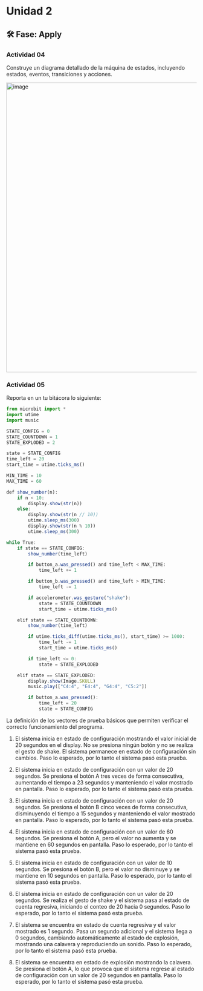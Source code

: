 # Unidad 2


## 🛠 Fase: Apply

### Actividad 04

Construye un diagrama detallado de la máquina de estados, incluyendo estados, eventos, transiciones y acciones.

<img width="659" height="765" alt="image" src="https://github.com/user-attachments/assets/0291dacb-bc54-411a-afcf-b482a49e7820" />


### Actividad 05

Reporta en un tu bitácora lo siguiente:

``` js
from microbit import *
import utime
import music

STATE_CONFIG = 0
STATE_COUNTDOWN = 1
STATE_EXPLODED = 2

state = STATE_CONFIG
time_left = 20
start_time = utime.ticks_ms()

MIN_TIME = 10
MAX_TIME = 60

def show_number(n):
    if n < 10:
        display.show(str(n))
    else:
        display.show(str(n // 10))
        utime.sleep_ms(300)
        display.show(str(n % 10))
        utime.sleep_ms(300)

while True:
    if state == STATE_CONFIG:
        show_number(time_left)

        if button_a.was_pressed() and time_left < MAX_TIME:
            time_left += 1

        if button_b.was_pressed() and time_left > MIN_TIME:
            time_left -= 1

        if accelerometer.was_gesture("shake"):
            state = STATE_COUNTDOWN
            start_time = utime.ticks_ms()

    elif state == STATE_COUNTDOWN:
        show_number(time_left)

        if utime.ticks_diff(utime.ticks_ms(), start_time) >= 1000:
            time_left -= 1
            start_time = utime.ticks_ms()

        if time_left <= 0:
            state = STATE_EXPLODED

    elif state == STATE_EXPLODED:
        display.show(Image.SKULL)
        music.play(["C4:4", "E4:4", "G4:4", "C5:2"])

        if button_a.was_pressed():
            time_left = 20
            state = STATE_CONFIG

```
La definición de los vectores de prueba básicos que permiten verificar el correcto funcionamiento del programa.

1) El sistema inicia en estado de configuración mostrando el valor inicial de 20 segundos en el display. No se presiona ningún botón y no se realiza el gesto de shake. El sistema permanece en estado de configuración sin cambios.
Paso lo esperado, por lo tanto el sistema pasó esta prueba.

2) El sistema inicia en estado de configuración con un valor de 20 segundos. Se presiona el botón A tres veces de forma consecutiva, aumentando el tiempo a 23 segundos y manteniendo el valor mostrado en pantalla.
Paso lo esperado, por lo tanto el sistema pasó esta prueba.

3) El sistema inicia en estado de configuración con un valor de 20 segundos. Se presiona el botón B cinco veces de forma consecutiva, disminuyendo el tiempo a 15 segundos y manteniendo el valor mostrado en pantalla.
Paso lo esperado, por lo tanto el sistema pasó esta prueba.

4) El sistema inicia en estado de configuración con un valor de 60 segundos. Se presiona el botón A, pero el valor no aumenta y se mantiene en 60 segundos en pantalla.
Paso lo esperado, por lo tanto el sistema pasó esta prueba.

5) El sistema inicia en estado de configuración con un valor de 10 segundos. Se presiona el botón B, pero el valor no disminuye y se mantiene en 10 segundos en pantalla.
Paso lo esperado, por lo tanto el sistema pasó esta prueba.

6) El sistema inicia en estado de configuración con un valor de 20 segundos. Se realiza el gesto de shake y el sistema pasa al estado de cuenta regresiva, iniciando el conteo de 20 hacia 0 segundos.
Paso lo esperado, por lo tanto el sistema pasó esta prueba.

7) El sistema se encuentra en estado de cuenta regresiva y el valor mostrado es 1 segundo. Pasa un segundo adicional y el sistema llega a 0 segundos, cambiando automáticamente al estado de explosión, mostrando una calavera y reproduciendo un sonido.
Paso lo esperado, por lo tanto el sistema pasó esta prueba.

8) El sistema se encuentra en estado de explosión mostrando la calavera. Se presiona el botón A, lo que provoca que el sistema regrese al estado de configuración con un valor de 20 segundos en pantalla.
Paso lo esperado, por lo tanto el sistema pasó esta prueba.


